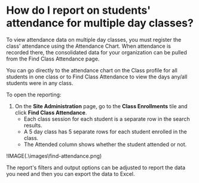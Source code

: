 # How do I report on students' attendance for multiple day classes?

To view attendance data on multiple day classes, you must register the class' attendance using the Attendance Chart. When attendance is recorded there, the consolidated data for your organization can be pulled from the Find Class Attendance page.

You can go directly to the attendance chart on the Class profile for all students in one class or to Find Class Attendance to view the days any/all students were in any class.

To open the reporting:
1.	On the **Site Administration** page, go to the **Class Enrollments** tile and click **Find Class Attendance**. 
     - Each class session for each student is a separate row in the search results. 
     - A 5 day class has 5 separate rows for each student enrolled in the class. 
     - The Attended column shows whether the student attended or not.
 
!IMAGE(.\images\find-attendance.png)

The report's filters and output options can be adjusted to report the data you need and then you can export the data to Excel.
